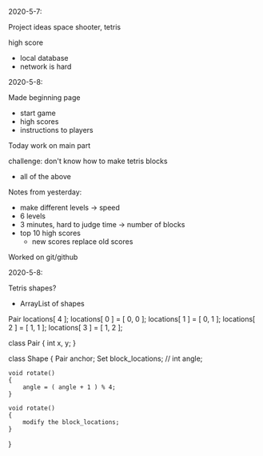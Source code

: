 2020-5-7:

Project ideas space shooter, tetris

high score
  - local database
  - network is hard

2020-5-8:

Made beginning page
  - start game
  - high scores
  - instructions to players

Today work on main part

challenge: don't know how to make tetris blocks
  - all of the above

Notes from yesterday:
  - make different levels -> speed
  - 6 levels
  - 3 minutes, hard to judge time -> number of blocks
  - top 10 high scores
    - new scores replace old scores

Worked on git/github

2020-5-8:

Tetris shapes?
  - ArrayList of shapes

Pair locations[ 4 ];
locations[ 0 ] = [ 0, 0 ];
locations[ 1 ] = [ 0, 1 ];
locations[ 2 ] = [ 1, 1 ];
locations[ 3 ] = [ 1, 2 ];

class Pair
{
    int x, y;
}

class Shape
{
    Pair anchor;
    Set<Pair> block_locations;
    // int angle;

    void rotate()
    {
        angle = ( angle + 1 ) % 4;
    }

    void rotate()
    {
        modify the block_locations;
    }
}
